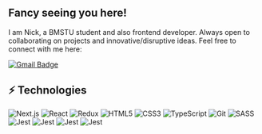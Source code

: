 ## Fancy seeing you here! 

I am Nick, a BMSTU student and also frontend developer. Always open to collaborating on projects and innovative/disruptive ideas. Feel free to connect with me here:

[![Gmail Badge](https://img.shields.io/badge/-klausanv@gmail.com-c14438?style=flat-square&logo=Gmail&logoColor=white&link=mailto:klausanv@gmail.com)](mailto:klausanv@gmail.com)

## ⚡ Technologies

![Next.js](https://img.shields.io/badge/-Next.js-black?style=flat-square&logo=next.js)
![React](https://img.shields.io/badge/-React-black?style=flat-square&logo=react)
![Redux](https://img.shields.io/badge/-Redux-8A2BE2?style=flat-square&logo=redux)
![HTML5](https://img.shields.io/badge/-HTML5-E34F26?style=flat-square&logo=html5&logoColor=white)
![CSS3](https://img.shields.io/badge/-CSS3-1572B6?style=flat-square&logo=css3)
![TypeScript](https://img.shields.io/badge/-TypeScript-black?style=flat-square&logo=typescript)
![Git](https://img.shields.io/badge/-Git-black?style=flat-square&logo=git)
![SASS](https://img.shields.io/badge/-SASS-white?style=flat-square&logo=sass)
![Jest](https://img.shields.io/badge/-Jest-black?style=flat-square&logo=jest)
![Jest](https://img.shields.io/badge/-Jest-black?style=flat-square&logo=prettier)
![Jest](https://img.shields.io/badge/-Jest-black?style=flat-square&logo=eslint)
![Jest](https://img.shields.io/badge/-Jest-black?style=flat-square&logo=stylelint)

